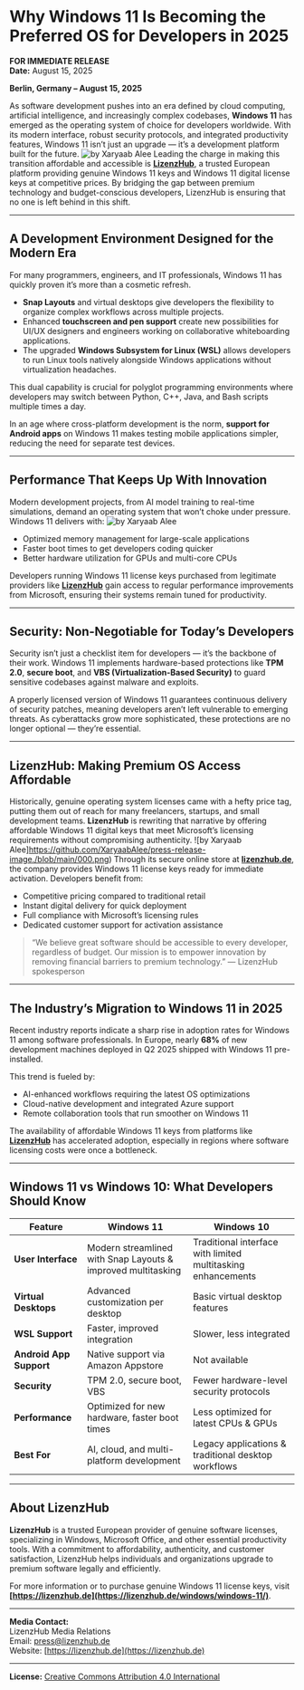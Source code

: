 # Why Windows 11 Is Becoming the Preferred OS for Developers in 2025

**FOR IMMEDIATE RELEASE**  
**Date:** August 15, 2025  

**Berlin, Germany – August 15, 2025**  

As software development pushes into an era defined by cloud computing, artificial intelligence, and increasingly complex codebases, **Windows 11** has emerged as the operating system of choice for developers worldwide. With its modern interface, robust security protocols, and integrated productivity features, Windows 11 isn’t just an upgrade — it’s a development platform built for the future.
![by Xaryaab Alee](https://github.com/XaryaabAlee/press-release-images/blob/main/0.png)
Leading the charge in making this transition affordable and accessible is **[LizenzHub](https://lizenzhub.de/windows/windows-11/)**, a trusted European platform providing genuine Windows 11 keys and Windows 11 digital license keys at competitive prices. By bridging the gap between premium technology and budget-conscious developers, LizenzHub is ensuring that no one is left behind in this shift.

---

## A Development Environment Designed for the Modern Era

For many programmers, engineers, and IT professionals, Windows 11 has quickly proven it’s more than a cosmetic refresh.  

- **Snap Layouts** and virtual desktops give developers the flexibility to organize complex workflows across multiple projects.  
- Enhanced **touchscreen and pen support** create new possibilities for UI/UX designers and engineers working on collaborative whiteboarding applications.  
- The upgraded **Windows Subsystem for Linux (WSL)** allows developers to run Linux tools natively alongside Windows applications without virtualization headaches.  

This dual capability is crucial for polyglot programming environments where developers may switch between Python, C++, Java, and Bash scripts multiple times a day.  

In an age where cross-platform development is the norm, **support for Android apps** on Windows 11 makes testing mobile applications simpler, reducing the need for separate test devices.

---

## Performance That Keeps Up With Innovation

Modern development projects, from AI model training to real-time simulations, demand an operating system that won’t choke under pressure. Windows 11 delivers with:
![by Xaryaab Alee](https://github.com/XaryaabAlee/press-release-image/blob/main/00.png)
- Optimized memory management for large-scale applications  
- Faster boot times to get developers coding quicker  
- Better hardware utilization for GPUs and multi-core CPUs  

Developers running Windows 11 license keys purchased from legitimate providers like **[LizenzHub](https://lizenzhub.de/windows/windows-11/)** gain access to regular performance improvements from Microsoft, ensuring their systems remain tuned for productivity.

---

## Security: Non-Negotiable for Today’s Developers

Security isn’t just a checklist item for developers — it’s the backbone of their work. Windows 11 implements hardware-based protections like **TPM 2.0**, **secure boot**, and **VBS (Virtualization-Based Security)** to guard sensitive codebases against malware and exploits.

A properly licensed version of Windows 11 guarantees continuous delivery of security patches, meaning developers aren’t left vulnerable to emerging threats. As cyberattacks grow more sophisticated, these protections are no longer optional — they’re essential.

---

## LizenzHub: Making Premium OS Access Affordable

Historically, genuine operating system licenses came with a hefty price tag, putting them out of reach for many freelancers, startups, and small development teams. **LizenzHub** is rewriting that narrative by offering affordable Windows 11 digital keys that meet Microsoft’s licensing requirements without compromising authenticity.
![by Xaryaab Alee]https://github.com/XaryaabAlee/press-release-image./blob/main/000.png)
Through its secure online store at **[lizenzhub.de](https://lizenzhub.de/windows/windows-11/)**, the company provides Windows 11 license keys ready for immediate activation. Developers benefit from:

- Competitive pricing compared to traditional retail  
- Instant digital delivery for quick deployment  
- Full compliance with Microsoft’s licensing rules  
- Dedicated customer support for activation assistance  

> “We believe great software should be accessible to every developer, regardless of budget. Our mission is to empower innovation by removing financial barriers to premium technology.” — LizenzHub spokesperson  

---

## The Industry’s Migration to Windows 11 in 2025

Recent industry reports indicate a sharp rise in adoption rates for Windows 11 among software professionals. In Europe, nearly **68%** of new development machines deployed in Q2 2025 shipped with Windows 11 pre-installed.  

This trend is fueled by:

- AI-enhanced workflows requiring the latest OS optimizations  
- Cloud-native development and integrated Azure support  
- Remote collaboration tools that run smoother on Windows 11  

The availability of affordable Windows 11 keys from platforms like **[LizenzHub](https://lizenzhub.de/windows/windows-11/)** has accelerated adoption, especially in regions where software licensing costs were once a bottleneck.

---

## Windows 11 vs Windows 10: What Developers Should Know

| Feature | Windows 11 | Windows 10 |
|---------------------|------------|------------|
| **User Interface** | Modern streamlined with Snap Layouts & improved multitasking | Traditional interface with limited multitasking enhancements |
| **Virtual Desktops**| Advanced customization per desktop | Basic virtual desktop features |
| **WSL Support** | Faster, improved integration | Slower, less integrated |
| **Android App Support** | Native support via Amazon Appstore | Not available |
| **Security** | TPM 2.0, secure boot, VBS | Fewer hardware-level security protocols |
| **Performance** | Optimized for new hardware, faster boot times | Less optimized for latest CPUs & GPUs |
| **Best For** | AI, cloud, and multi-platform development | Legacy applications & traditional desktop workflows |

---

## About LizenzHub

**LizenzHub** is a trusted European provider of genuine software licenses, specializing in Windows, Microsoft Office, and other essential productivity tools. With a commitment to affordability, authenticity, and customer satisfaction, LizenzHub helps individuals and organizations upgrade to premium software legally and efficiently.

For more information or to purchase genuine Windows 11 license keys, visit **[https://lizenzhub.de](https://lizenzhub.de/windows/windows-11/)**.

---

**Media Contact:**  
LizenzHub Media Relations  
Email: press@lizenzhub.de  
Website: [https://lizenzhub.de](https://lizenzhub.de)


---
**License:** [Creative Commons Attribution 4.0 International](https://creativecommons.org/licenses/by/4.0/)
